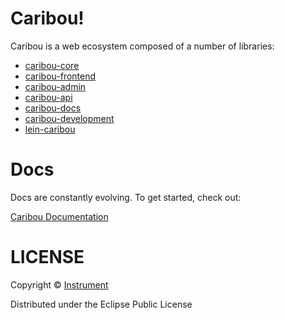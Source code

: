 # Caribou!

Caribou is a web ecosystem composed of a number of libraries:

* [caribou-core](https://github.com/caribou/caribou-core)
* [caribou-frontend](https://github.com/caribou/caribou-frontend)
* [caribou-admin](https://github.com/caribou/caribou-admin)
* [caribou-api](https://github.com/caribou/caribou-api)
* [caribou-docs](https://github.com/caribou/caribou-docs)
* [caribou-development](https://github.com/caribou/caribou-development)
* [lein-caribou](https://github.com/caribou/lein-caribou)

# Docs

Docs are constantly evolving.  To get started, check out:

[Caribou Documentation](http://caribou.github.io/caribou/docs/outline.html)

# LICENSE

Copyright © [Instrument](http://weareinstrument.com/)

Distributed under the Eclipse Public License
